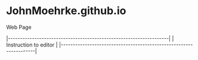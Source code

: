 # JohnMoehrke.github.io
Web Page

|-------------------------------------------------------------------|
| Instruction to editor                      |
|-------------------------------------------------------------------|
